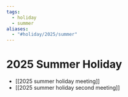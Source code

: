 ```yaml
---
tags:
  - holiday
  - summer
aliases:
  - "#holiday/2025/summer"
---
```


# 2025 Summer Holiday

- [[2025 summer holiday meeting]]
- [[2025 summer holiday second meeting]]